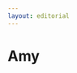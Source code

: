 ```yaml
---
layout: editorial
---
```


# Amy

<figure><img src="../../../../../../../../../../.gitbook/assets/Screenshot 2023-12-22 at 10.52.53 AM.png" alt=""><figcaption></figcaption></figure>
